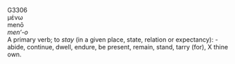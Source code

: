 <body>
  <p>G3306<br>  μένω  <br> menō  <br><i>men‘-o </i><br>A primary verb; to <i>stay</i> (in a given place, state, relation or expectancy): - abide, continue, dwell, endure, be present, remain, stand, tarry (for), X thine own.<br></p>
 </body>